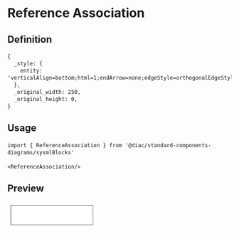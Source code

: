 # Reference Association

## Definition

```
{
  _style: { 
    entity: 'verticalAlign=bottom;html=1;endArrow=none;edgeStyle=orthogonalEdgeStyle;',
  },
  _original_width: 250,
  _original_height: 0,
}
```

## Usage

```
import { ReferenceAssociation } from '@diac/standard-components-diagrams/sysmlBlocks'

<ReferenceAssociation/>
```

## Preview

<img src="./reference-association.png" width="200"/>
